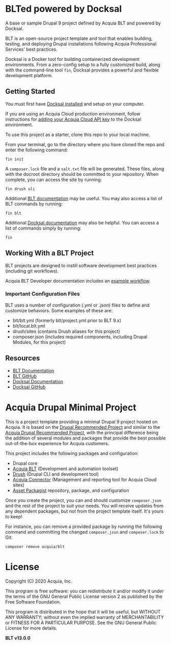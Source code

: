 # BLTed powered by Docksal

A base or sample Drupal 9 project defined by Acquia BLT and powered by Docksal.

BLT is an open-source project template and tool that enables building, testing, and deploying Drupal installations following Acquia Professional Services' best practices.

Docksal is a Docker tool for building containerized development environments. From a zero-config setup to a fully customized build, along with the command-line tool `fin`, Docksal provides a powerful and flexible development platform.

## Getting Started

You must first have [Docksal installed](https://docs.docksal.io/getting-started/) and setup on your computer.

If you are using an Acquia Cloud production environment, follow instructions for [adding your Acquia Cloud API key](https://docs.docksal.io/tools/acquia-drush/) to the Docksal environment.

To use this project as a starter, clone this repo to your local machine.

From your terminal, go to the directory where you have cloned the repo and enter the following command:
```
fin init
```

A `composer.lock` file and a `salt.txt` file will be generated. These files, along with the docroot directory
should be committed to your repository. When complete, you can access the site by running:

```
fin drush uli
```

Additional [BLT documentation](https://docs.acquia.com/blt/) may be useful. You may also access a list of BLT commands by running:
```
fin blt
```

Additional [Docksal documentation](http://docs.docksal.io) may also be helpful. You can access a list of commands simply by running:
```
fin
```

## Working With a BLT Project

BLT projects are designed to instill software development best practices (including git workflows).

Acquia BLT Developer documentation includes an [example workflow](https://docs.acquia.com/blt/developer/dev-workflow/).

### Important Configuration Files

BLT uses a number of configuration (.yml or .json) files to define and customize behaviors. Some examples of these are:

* blt/blt.yml (formerly blt/project.yml prior to BLT 9.x)
* blt/local.blt.yml
* drush/sites (contains Drush aliases for this project)
* composer.json (includes required components, including Drupal Modules, for this project)

## Resources

* [BLT Documentation](https://docs.acquia.com/blt/)
* [BLT GitHub](https://github.com/acquia/blt)
* [Docksal Documentation](http://docs.docksal.io)
* [Docksal GitHub](https://github.com/docksal/docksal)

Acquia Drupal Minimal Project
====

This is a project template providing a minimal Drupal 9 project hosted on Acquia. It is based on the
[Drupal Recommended Project](https://github.com/drupal/recommended-project/tree/9.0.x) and similar to the
[Acquia Drupal Recommended Project](https://github.com/acquia/drupal-recommended-project), with the principal difference
being the addition of several modules and packages that provide the best possible out-of-the-box experience for Acquia customers.

This project includes the following packages and configuration:
* Drupal core
* [Acquia BLT](https://github.com/acquia/blt) (Development and automation toolset)
* [Drush](https://github.com/drush-ops/drush) (Drupal CLI and development tool)
* [Acquia Connector](https://drupal.org/project/acquia_connector) (Management and reporting tool for Acquia Cloud sites)
* [Asset Packagist](https://asset-packagist.org/) repository, package, and configuration


Once you create the project, you can and should customize `composer.json` and the rest of the project to suit your needs.
You will receive updates from any dependent packages, but not from the project template itself. It's yours to keep!

For instance, you can remove a provided package by running the following command and committing the changed
`composer.json` and `composer.lock` to Git:
```
composer remove acquia/blt
```

# License

Copyright (C) 2020 Acquia, Inc.

This program is free software: you can redistribute it and/or modify it under the terms of the GNU General Public License version 2 as published by the Free Software Foundation.

This program is distributed in the hope that it will be useful, but WITHOUT ANY WARRANTY; without even the implied warranty of MERCHANTABILITY or FITNESS FOR A PARTICULAR PURPOSE.  See the GNU General Public License for more details.

**BLT v13.0.0**
